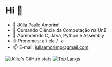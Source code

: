 # Hi 👋

- 🍊  Júlia Paulo Amorim!
- 🔭  Cursando Ciência da Computação na UnB
- 🌱  Aprendendo C, Java, Python e Assembly
- 🌐  Pronomes: a / ela / -a
- 📫  E-mail: juliaamorimp@gmail.com

![Júlia's GitHub stats](https://github-readme-stats.vercel.app/api?username=diamondxorb&show_icons=true&theme=github_dark&rank_icon=github&include_all_commits=true&show=reviews)
[![Top Langs](https://github-readme-stats.vercel.app/api/top-langs/?username=diamondxorb&theme=github_dark&layout=donut)](https://github.com/diamondxorb/github-readme-stats)
